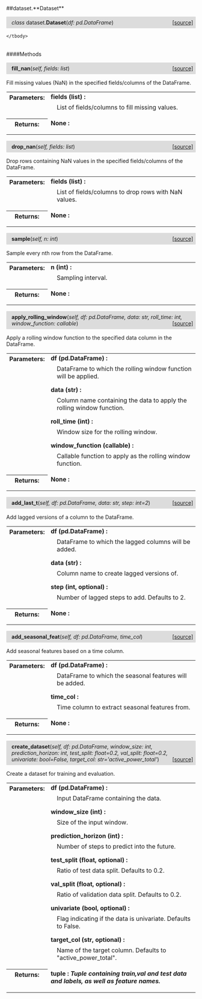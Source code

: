 <script src="https://cdn.mathjax.org/mathjax/latest/MathJax.js?config=TeX-AMS-MML_HTMLorMML" type="text/javascript"></script>

<link rel="stylesheet" href="https://assets.readthedocs.org/static/css/readthedocs-doc-embed.css" type="text/css" />

<style>
    a.src-href {
        float: right;
    }
    p.attr {
        margin-top: 0.5em;
        margin-left: 1em;
    }
    p.func-header {
        background-color: gainsboro;
        border-radius: 0.1em;
        padding: 0.5em;
        padding-left: 1em;
    }
    table.field-table {
        border-radius: 0.1em
    }
</style>##dataset.**Dataset**

<p class="func-header">
    <i>class</i> dataset.<b>Dataset</b>(<i>df: pd.DataFrame</i>) <a class="src-href" target="_blank" href="https://github.com/atahanoezer/Wind.git/dataset.py#L5">[source]</a>
</p>



<table class="docutils field-list field-table" frame="void" rules="none">
    <col class="field-name" />
    <col class="field-body" />
    <tbody valign="top">
        
    </tbody>
</table>



####Methods



<p class="func-header">
    <i></i> <b>fill_nan</b>(<i>self, fields: list</i>) <a class="src-href" target="_blank" href="https://github.com/atahanoezer/Wind.git/dataset.py#L17">[source]</a>
</p>

Fill missing values (NaN) in the specified fields/columns of the DataFrame.

<table class="docutils field-list field-table" frame="void" rules="none">
    <col class="field-name" />
    <col class="field-body" />
    <tbody valign="top">
        <tr class="field">
    <th class="field-name"><b>Parameters:</b></td>
    <td class="field-body" width="100%"><b>fields (list) : <i></i></b>
<p class="attr">
    List of fields/columns to fill missing values.
</p></td>
</tr>
<tr class="field">
    <th class="field-name"><b>Returns:</b></td>
    <td class="field-body" width="100%"><b>None : <i></i></b>
<p class="attr">
    
</p></td>
</tr>
    </tbody>
</table>





<p class="func-header">
    <i></i> <b>drop_nan</b>(<i>self, fields: list</i>) <a class="src-href" target="_blank" href="https://github.com/atahanoezer/Wind.git/dataset.py#L34">[source]</a>
</p>

Drop rows containing NaN values in the specified fields/columns of the DataFrame.

<table class="docutils field-list field-table" frame="void" rules="none">
    <col class="field-name" />
    <col class="field-body" />
    <tbody valign="top">
        <tr class="field">
    <th class="field-name"><b>Parameters:</b></td>
    <td class="field-body" width="100%"><b>fields (list) : <i></i></b>
<p class="attr">
    List of fields/columns to drop rows with NaN values.
</p></td>
</tr>
<tr class="field">
    <th class="field-name"><b>Returns:</b></td>
    <td class="field-body" width="100%"><b>None : <i></i></b>
<p class="attr">
    
</p></td>
</tr>
    </tbody>
</table>





<p class="func-header">
    <i></i> <b>sample</b>(<i>self, n: int</i>) <a class="src-href" target="_blank" href="https://github.com/atahanoezer/Wind.git/dataset.py#L49">[source]</a>
</p>

Sample every nth row from the DataFrame.

<table class="docutils field-list field-table" frame="void" rules="none">
    <col class="field-name" />
    <col class="field-body" />
    <tbody valign="top">
        <tr class="field">
    <th class="field-name"><b>Parameters:</b></td>
    <td class="field-body" width="100%"><b>n (int) : <i></i></b>
<p class="attr">
    Sampling interval.
</p></td>
</tr>
<tr class="field">
    <th class="field-name"><b>Returns:</b></td>
    <td class="field-body" width="100%"><b>None : <i></i></b>
<p class="attr">
    
</p></td>
</tr>
    </tbody>
</table>





<p class="func-header">
    <i></i> <b>apply_rolling_window</b>(<i>self, df: pd.DataFrame, data: str, roll_time: int, window_function: callable</i>) <a class="src-href" target="_blank" href="https://github.com/atahanoezer/Wind.git/dataset.py#L64">[source]</a>
</p>

Apply a rolling window function to the specified data column in the DataFrame.

<table class="docutils field-list field-table" frame="void" rules="none">
    <col class="field-name" />
    <col class="field-body" />
    <tbody valign="top">
        <tr class="field">
    <th class="field-name"><b>Parameters:</b></td>
    <td class="field-body" width="100%"><b>df (pd.DataFrame) : <i></i></b>
<p class="attr">
    DataFrame to which the rolling window function will be applied.
</p>
<b>data (str) : <i></i></b>
<p class="attr">
    Column name containing the data to apply the rolling window function.
</p>
<b>roll_time (int) : <i></i></b>
<p class="attr">
    Window size for the rolling window.
</p>
<b>window_function (callable) : <i></i></b>
<p class="attr">
    Callable function to apply as the rolling window function.
</p></td>
</tr>
<tr class="field">
    <th class="field-name"><b>Returns:</b></td>
    <td class="field-body" width="100%"><b>None : <i></i></b>
<p class="attr">
    
</p></td>
</tr>
    </tbody>
</table>





<p class="func-header">
    <i></i> <b>add_last_t</b>(<i>self, df: pd.DataFrame, data: str, step: int=2</i>) <a class="src-href" target="_blank" href="https://github.com/atahanoezer/Wind.git/dataset.py#L96">[source]</a>
</p>

Add lagged versions of a column to the DataFrame.

<table class="docutils field-list field-table" frame="void" rules="none">
    <col class="field-name" />
    <col class="field-body" />
    <tbody valign="top">
        <tr class="field">
    <th class="field-name"><b>Parameters:</b></td>
    <td class="field-body" width="100%"><b>df (pd.DataFrame) : <i></i></b>
<p class="attr">
    DataFrame to which the lagged columns will be added.
</p>
<b>data (str) : <i></i></b>
<p class="attr">
    Column name to create lagged versions of.
</p>
<b>step (int, optional) : <i></i></b>
<p class="attr">
    Number of lagged steps to add. Defaults to 2.
</p></td>
</tr>
<tr class="field">
    <th class="field-name"><b>Returns:</b></td>
    <td class="field-body" width="100%"><b>None : <i></i></b>
<p class="attr">
    
</p></td>
</tr>
    </tbody>
</table>





<p class="func-header">
    <i></i> <b>add_seasonal_feat</b>(<i>self, df: pd.DataFrame, time_col</i>) <a class="src-href" target="_blank" href="https://github.com/atahanoezer/Wind.git/dataset.py#L119">[source]</a>
</p>

Add seasonal features based on a time column.

<table class="docutils field-list field-table" frame="void" rules="none">
    <col class="field-name" />
    <col class="field-body" />
    <tbody valign="top">
        <tr class="field">
    <th class="field-name"><b>Parameters:</b></td>
    <td class="field-body" width="100%"><b>df (pd.DataFrame) : <i></i></b>
<p class="attr">
    DataFrame to which the seasonal features will be added.
</p>
<b>time_col : <i></i></b>
<p class="attr">
    Time column to extract seasonal features from.
</p></td>
</tr>
<tr class="field">
    <th class="field-name"><b>Returns:</b></td>
    <td class="field-body" width="100%"><b>None : <i></i></b>
<p class="attr">
    
</p></td>
</tr>
    </tbody>
</table>





<p class="func-header">
    <i></i> <b>create_dataset</b>(<i>self, df: pd.DataFrame, window_size: int, prediction_horizon: int, test_split: float=0.2, val_split: float=0.2, univariate: bool=False, target_col: str='active_power_total'</i>) <a class="src-href" target="_blank" href="https://github.com/atahanoezer/Wind.git/dataset.py#L140">[source]</a>
</p>

Create a dataset for training and evaluation.

<table class="docutils field-list field-table" frame="void" rules="none">
    <col class="field-name" />
    <col class="field-body" />
    <tbody valign="top">
        <tr class="field">
    <th class="field-name"><b>Parameters:</b></td>
    <td class="field-body" width="100%"><b>df (pd.DataFrame) : <i></i></b>
<p class="attr">
    Input DataFrame containing the data.
</p>
<b>window_size (int) : <i></i></b>
<p class="attr">
    Size of the input window.
</p>
<b>prediction_horizon (int) : <i></i></b>
<p class="attr">
    Number of steps to predict into the future.
</p>
<b>test_split (float, optional) : <i></i></b>
<p class="attr">
    Ratio of test data split. Defaults to 0.2.
</p>
<b>val_split (float, optional) : <i></i></b>
<p class="attr">
    Ratio of validation data split. Defaults to 0.2.
</p>
<b>univariate (bool, optional) : <i></i></b>
<p class="attr">
    Flag indicating if the data is univariate. Defaults to False.
</p>
<b>target_col (str, optional) : <i></i></b>
<p class="attr">
    Name of the target column. Defaults to "active_power_total".
</p></td>
</tr>
<tr class="field">
    <th class="field-name"><b>Returns:</b></td>
    <td class="field-body" width="100%"><b>tuple : <i>Tuple containing train,val and test data and labels, as well as feature names.</i></b>
<p class="attr">
    
</p></td>
</tr>
    </tbody>
</table>

